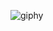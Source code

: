 ![giphy](https://user-images.githubusercontent.com/69964858/162444634-f5cdf69f-1c5a-49a6-bf42-7c8f4fd4f645.gif)
